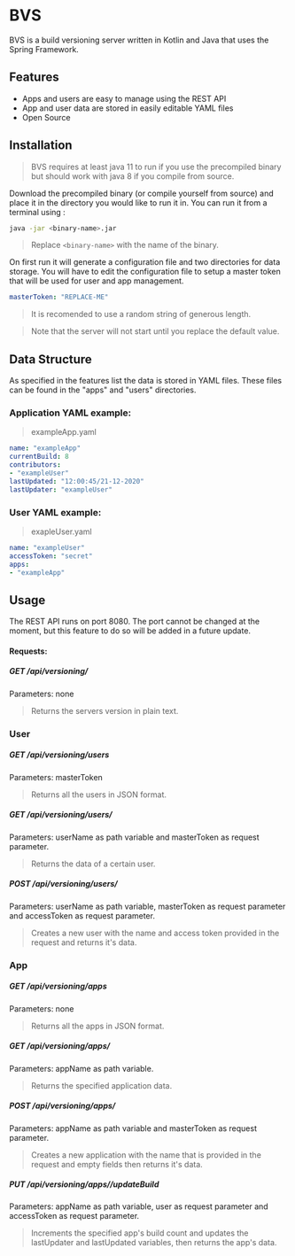 # BVS


BVS is a build versioning server written in Kotlin and Java that uses the Spring Framework.

## Features
  - Apps and users are easy to manage using the REST API
  - App and user data are stored in easily editable YAML files
  - Open Source

## Installation
>BVS requires at least java 11 to run if you use the precompiled binary but should work with java 8 if you compile from source.

Download the precompiled binary (or compile yourself from source) and place it in the directory you would like to run it in.
You can run it from a terminal using :
```sh
java -jar <binary-name>.jar
```
>Replace ```<binary-name>``` with the name of the binary.

On first run it will generate a configuration file and two directories for data storage.
You will have to edit the configuration file to setup a master token that will be used for user and app management.

```yaml
masterToken: "REPLACE-ME"
```

>It is recomended to use a random string of generous length.

>Note that the server will not start until you replace the default value.

## Data Structure
As specified in the features list the data is stored in YAML files.
These files can be found in the "apps" and "users" directories.

### Application YAML example:

> exampleApp.yaml

```yaml
name: "exampleApp"
currentBuild: 8
contributors:
- "exampleUser"
lastUpdated: "12:00:45/21-12-2020"
lastUpdater: "exampleUser"
```

### User YAML example:

> exapleUser.yaml

```yaml
name: "exampleUser"
accessToken: "secret"
apps:
- "exampleApp"

```


## Usage

The REST API runs on port 8080. The port cannot be changed at the moment, but this feature to do so will be added in a future update.

#### Requests:

##### GET /api/versioning/
Parameters: none
>Returns the servers version in plain text.

### User

##### GET /api/versioning/users
Parameters: masterToken
>Returns all the users in JSON format.

##### GET /api/versioning/users/<userName>
Parameters: userName as path variable and masterToken as request parameter.
>Returns the data of a certain user.

##### POST /api/versioning/users/<userName>
Parameters: userName as path variable, masterToken as request parameter and accessToken as request parameter.
>Creates a new user with the name and access token provided in the request and returns it's data.

### App

##### GET /api/versioning/apps
Parameters: none
>Returns all the apps in JSON format.

##### GET /api/versioning/apps/<appName>
Parameters: appName as path variable.
>Returns the specified application data.

##### POST /api/versioning/apps/<appName>
Parameters: appName as path variable and masterToken as request parameter.
>Creates a new application with the name that is provided in the request and empty fields then returns it's data.

##### PUT /api/versioning/apps/<appName>/updateBuild
Parameters: appName as path variable, user as request parameter and accessToken as request parameter.
>Increments the specified app's build count and updates the lastUpdater and lastUpdated variables, then returns the app's data.
